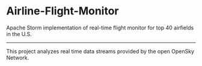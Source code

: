 # Airline-Flight-Monitor
Apache Storm implementation of real-time flight monitor for top 40 airfields in the U.S.

<hr>

This project analyzes real time data streams provided by the open OpenSky Network.

